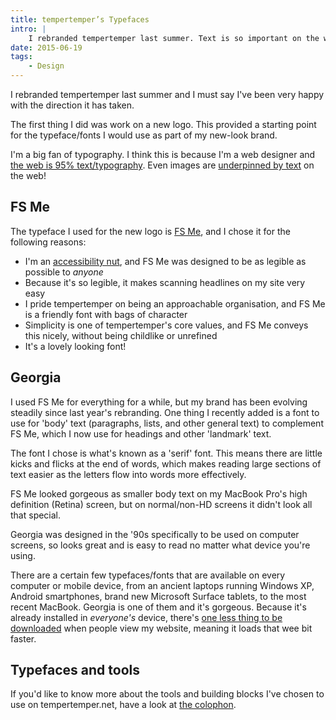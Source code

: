 ```yaml
---
title: tempertemper’s Typefaces
intro: |
    I rebranded tempertemper last summer. Text is so important on the web that it made perfect sense to make typography one of the first things to tackle.
date: 2015-06-19
tags:
    - Design
---
```


I rebranded tempertemper last summer and I must say I've been very happy with the direction it has taken.

The first thing I did was work on a new logo. This provided a starting point for the typeface/fonts I would use as part of my new-look brand.

I'm a big fan of typography. I think this is because I'm a web designer and [the web is 95% text/typography](https://ia.net/know-how/the-web-is-all-about-typography-period). Even images are [underpinned by text](/blog/image-alt-text) on the web!


FS Me
-----

The typeface I used for the new logo is [FS Me](http://www.fontsmith.com/fonts/fs-me), and I chose it for the following reasons:

+ I'm an [accessibility nut](/blog/disability-on-the-web), and FS Me was designed to be as legible as possible to _anyone_
+ Because it's so legible, it makes scanning headlines on my site very easy
+ I pride tempertemper on being an approachable organisation, and FS Me is a friendly font with bags of character
+ Simplicity is one of tempertemper's core values, and FS Me conveys this nicely, without being childlike or unrefined
+ It's a lovely looking font!


Georgia
-------

I used FS Me for everything for a while, but my brand has been evolving steadily since last year's rebranding. One thing I recently added is a font to use for 'body' text (paragraphs, lists, and other general text) to complement FS Me, which I now use for headings and other 'landmark' text.

The font I chose is what's known as a 'serif' font. This means there are little kicks and flicks at the end of words, which makes reading large sections of text easier as the letters flow into words more effectively.

FS Me looked gorgeous as smaller body text on my MacBook Pro's high definition (Retina) screen, but on normal/non-HD screens it didn't look all that special.

Georgia was designed in the '90s specifically to be used on computer screens, so looks great and is easy to read no matter what device you're using.

There are a certain few typefaces/fonts that are available on every computer or mobile device, from an ancient laptops running Windows XP, Android smartphones, brand new Microsoft Surface tablets, to the most recent MacBook. Georgia is one of them and it's gorgeous. Because it's already installed in _everyone's_ device, there's [one less thing to be downloaded](/blog/webfonts) when people view my website, meaning it loads  that wee bit faster.


Typefaces and tools
-------------------

If you'd like to know more about the tools and building blocks I've chosen to use on tempertemper.net, have a look at [the colophon](/about/colophon).
